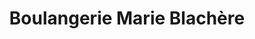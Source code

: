 ---
title: "Boulangerie Marie Blachère"
url: /saint-egreve/boulangerie-marie-blachere/
shop: boulangerie
---